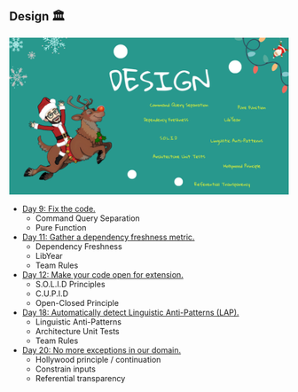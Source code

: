 ## Design 🏛️
![Design Learning path](../img/design.png)

- [Day 9: Fix the code.](../exercise/day09/challenge.md)
  - Command Query Separation
  - Pure Function
- [Day 11: Gather a dependency freshness metric.](../exercise/day11/challenge.md)
  - Dependency Freshness
  - LibYear
  - Team Rules
- [Day 12: Make your code open for extension.](../exercise/day12/challenge.md)
  - S.O.L.I.D Principles
  - C.U.P.I.D
  - Open-Closed Principle
- [Day 18: Automatically detect Linguistic Anti-Patterns (LAP).](../exercise/day18/challenge.md)
  - Linguistic Anti-Patterns
  - Architecture Unit Tests
  - Team Rules
- [Day 20: No more exceptions in our domain.](../exercise/day20/challenge.md)
  - Hollywood principle / continuation
  - Constrain inputs
  - Referential transparency